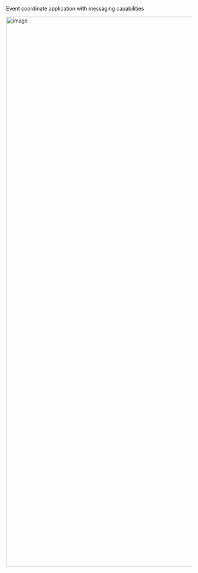 Event coordinate application with messaging capabilities

<img width="1493" alt="image" src="https://user-images.githubusercontent.com/98778914/178881598-f5bd21a4-2a25-4996-accb-f5aaddba37c3.png">
